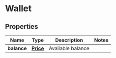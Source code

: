 
# Wallet

## Properties
Name | Type | Description | Notes
------------ | ------------- | ------------- | -------------
**balance** | [**Price**](Price.md) | Available balance | 



